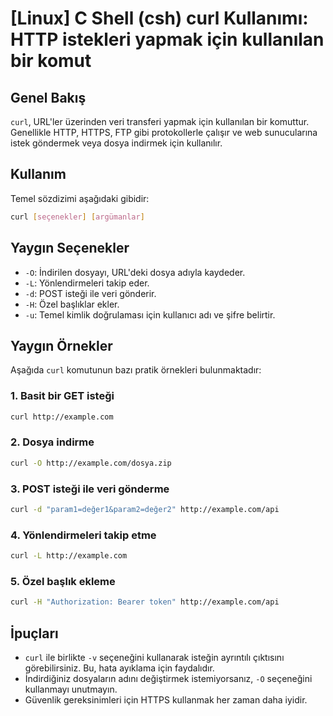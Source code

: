 # [Linux] C Shell (csh) curl Kullanımı: HTTP istekleri yapmak için kullanılan bir komut

## Genel Bakış
`curl`, URL'ler üzerinden veri transferi yapmak için kullanılan bir komuttur. Genellikle HTTP, HTTPS, FTP gibi protokollerle çalışır ve web sunucularına istek göndermek veya dosya indirmek için kullanılır.

## Kullanım
Temel sözdizimi aşağıdaki gibidir:

```bash
curl [seçenekler] [argümanlar]
```

## Yaygın Seçenekler
- `-O`: İndirilen dosyayı, URL'deki dosya adıyla kaydeder.
- `-L`: Yönlendirmeleri takip eder.
- `-d`: POST isteği ile veri gönderir.
- `-H`: Özel başlıklar ekler.
- `-u`: Temel kimlik doğrulaması için kullanıcı adı ve şifre belirtir.

## Yaygın Örnekler
Aşağıda `curl` komutunun bazı pratik örnekleri bulunmaktadır:

### 1. Basit bir GET isteği
```bash
curl http://example.com
```

### 2. Dosya indirme
```bash
curl -O http://example.com/dosya.zip
```

### 3. POST isteği ile veri gönderme
```bash
curl -d "param1=değer1&param2=değer2" http://example.com/api
```

### 4. Yönlendirmeleri takip etme
```bash
curl -L http://example.com
```

### 5. Özel başlık ekleme
```bash
curl -H "Authorization: Bearer token" http://example.com/api
```

## İpuçları
- `curl` ile birlikte `-v` seçeneğini kullanarak isteğin ayrıntılı çıktısını görebilirsiniz. Bu, hata ayıklama için faydalıdır.
- İndirdiğiniz dosyaların adını değiştirmek istemiyorsanız, `-O` seçeneğini kullanmayı unutmayın.
- Güvenlik gereksinimleri için HTTPS kullanmak her zaman daha iyidir.
